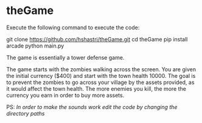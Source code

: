 # theGame

Execute the following command to execute the code:

git clone https://github.com/hshastri/theGame.git 
cd theGame
pip install arcade 
python main.py

The game is essentially a tower defense game. 

The game starts with the zombies walking across the screen. You are given the initial currency ($400) and start with the town health 10000.
The goal is to prevent the zombies to go across your village by the assets provided, as it would affect the town health.
The more enemies you kill, the more the currency you earn in order to buy more assets.

PS:
*In order to make the sounds work edit the code by changing the directory paths* 
